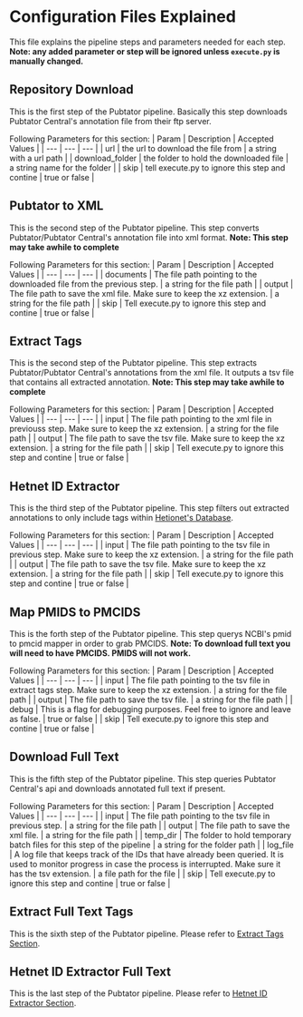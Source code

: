 # Configuration Files Explained

This file explains the pipeline steps and parameters needed for each step.
**Note: any added parameter or step will be ignored unless `execute.py` is manually changed.**

## Repository Download

This is the first step of the Pubtator pipeline.
Basically this step downloads Pubtator Central's annotation file from their ftp server.

Following Parameters for this section:
| Param | Description | Accepted Values |
| --- | --- | --- |
| url | the url to download the file from | a string with a url path |
| download_folder | the folder to hold the downloaded file | a string name for the folder |
| skip | tell execute.py to ignore this step and contine | true or false |

## Pubtator to XML

This is the second step of the Pubtator pipeline.
This step converts Pubtator/Pubtator Central's annotation file into xml format.
**Note: This step may take awhile to complete**

Following Parameters for this section:
| Param | Description | Accepted Values |
| --- | --- | --- |
| documents | The file path pointing to the downloaded file from the previous step. | a string for the file path |
| output | The file path to save the xml file. Make sure to keep the xz extension. | a string for the file path |
| skip | Tell execute.py to ignore this step and contine | true or false |

## Extract Tags

This is the second step of the Pubtator pipeline.
This step extracts Pubtator/Pubtator Central's annotations from the xml file.
It outputs a tsv file that contains all extracted annotation.
**Note: This step may take awhile to complete**

Following Parameters for this section:
| Param | Description | Accepted Values |
| --- | --- | --- |
| input | The file path pointing to the xml file in previouss step. Make sure to keep the xz extension. | a string for the file path |
| output | The file path to save the tsv file. Make sure to keep the xz extension. | a string for the file path |
| skip | Tell execute.py to ignore this step and contine | true or false |

## Hetnet ID Extractor

This is the third step of the Pubtator pipeline.
This step filters out extracted annotations to only include tags within [Hetionet's Database](https://het.io/).

Following Parameters for this section:
| Param | Description | Accepted Values |
| --- | --- | --- |
| input | The file path pointing to the tsv file in previous step. Make sure to keep the xz extension. | a string for the file path |
| output | The file path to save the tsv file. Make sure to keep the xz extension. | a string for the file path |
| skip | Tell execute.py to ignore this step and contine | true or false |

## Map PMIDS to PMCIDS

This is the forth step of the Pubtator pipeline.
This step querys NCBI's pmid to pmcid mapper in order to grab PMCIDS.
**Note: To download full text you will need to have PMCIDS. PMIDS will not work.**

Following Parameters for this section:
| Param | Description | Accepted Values |
| --- | --- | --- |
| input | The file path pointing to the tsv file in extract tags step. Make sure to keep the xz extension. | a string for the file path |
| output | The file path to save the tsv file. | a string for the file path |
| debug | This is a flag for debugging purposes. Feel free to ignore and leave as false. | true or false |
| skip | Tell execute.py to ignore this step and contine | true or false |

## Download Full Text

This is the fifth step of the Pubtator pipeline.
This step queries Pubtator Central's api and downloads annotated full text if present.

Following Parameters for this section:
| Param | Description | Accepted Values |
| --- | --- | --- |
| input | The file path pointing to the tsv file in previous step. | a string for the file path |
| output | The file path to save the xml file. | a string for the file path |
| temp_dir | The folder to hold temporary batch files for this step of the pipeline | a string for the folder path |
| log_file | A log file that keeps track of the IDs that have already been queried. It is used to monitor progress in case the process is interrupted. Make sure it has the tsv extension. | a file path for the file |
| skip | Tell execute.py to ignore this step and contine | true or false |

## Extract Full Text Tags

This is the sixth step of the Pubtator pipeline.
Please refer to [Extract Tags Section](##extract-tags).

## Hetnet ID Extractor Full Text

This is the last step of the Pubtator pipeline.
Please refer to [Hetnet ID Extractor Section](##hetnet-id-extractor).
